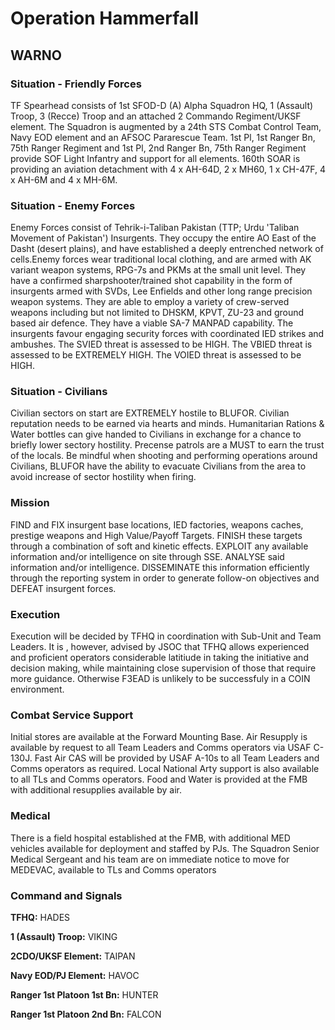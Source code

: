 # Operation Hammerfall
## WARNO

### Situation - Friendly Forces
TF Spearhead consists of 1st SFOD-D (A) Alpha Squadron HQ, 1 (Assault) Troop, 3 (Recce) Troop and an attached 2 Commando Regiment/UKSF element. The Squadron is augmented by a 24th STS Combat Control Team, Navy EOD element and an AFSOC Pararescue Team. 1st Pl, 1st Ranger Bn, 75th Ranger Regiment and 1st Pl, 2nd Ranger Bn, 75th Ranger Regiment provide SOF Light Infantry and support for all elements. 160th SOAR is providing an aviation detachment with 4 x AH-64D, 2 x MH60, 1 x CH-47F, 4 x AH-6M and 4 x MH-6M. 

### Situation - Enemy Forces
Enemy Forces consist of Tehrik-i-Taliban Pakistan (TTP; Urdu 'Taliban Movement of Pakistan') Insurgents.  They occupy the entire AO East of the Dasht (desert plains), and have established a deeply entrenched network of cells.Enemy forces wear traditional local clothing, and are armed with AK variant weapon systems, RPG-7s and PKMs at the small unit level.  They have a confirmed sharpshooter/trained shot capability in the form of insurgents armed with SVDs, Lee Enfields and other long range precision weapon systems. They are able to employ a variety of crew-served weapons including but not limited to DHSKM, KPVT, ZU-23 and ground based air defence.  They have a viable SA-7 MANPAD capability. The insurgents favour engaging security forces with coordinated IED strikes and ambushes.  The SVIED threat is assessed to be HIGH.  The VBIED threat is assessed to be EXTREMELY HIGH. The VOIED threat is assessed to be HIGH.

### Situation - Civilians
Civilian sectors on start are EXTREMELY hostile to BLUFOR. Civilian reputation needs to be earned via hearts and minds. Humanitarian Rations & Water bottles can give handed to Civilians in exchange for a chance to briefly lower sectory hostility. Precense patrols are a MUST to earn the trust of the locals. Be mindful when shooting and performing operations around Civilians, BLUFOR have the ability to evacuate Civilians from the area to avoid increase of sector hostility when firing.

### Mission
FIND and FIX insurgent base locations, IED factories, weapons caches, prestige weapons and High Value/Payoff Targets. FINISH these targets through a combination of soft and kinetic effects. EXPLOIT any available information and/or intelligence on site through SSE. ANALYSE said information and/or intelligence. DISSEMINATE this information efficiently through the reporting system in order to generate follow-on objectives and DEFEAT insurgent forces.

### Execution
Execution will be decided by TFHQ in coordination with Sub-Unit and Team Leaders.  It is , however, advised by JSOC that TFHQ allows experienced and proficient operators considerable latitiude in taking the initiative and decision making, while maintaining close supervision of those that require more guidance.  Otherwise F3EAD is unlikely to be successfuly in a COIN environment.

### Combat Service Support
Initial stores are available at the Forward Mounting Base.  Air Resupply is available by request to all Team Leaders and Comms operators via USAF C-130J.  Fast Air CAS will be provided by USAF A-10s to all Team Leaders and Comms operators as required.  Local National Arty support is also available to all TLs and Comms operators.  Food and Water is provided at the FMB with additional resupplies available by air.

### Medical
There is a field hospital established at the FMB, with additional MED vehicles available for deployment and staffed by PJs.  The Squadron Senior Medical Sergeant and his team are on immediate notice to move for MEDEVAC, available to TLs and Comms operators

### Command and Signals
**TFHQ:** HADES

**1 (Assault) Troop:** VIKING

**2CDO/UKSF Element:** TAIPAN

**Navy EOD/PJ Element:** HAVOC

**Ranger 1st Platoon 1st Bn:** HUNTER 

**Ranger 1st Platoon 2nd Bn:** FALCON
